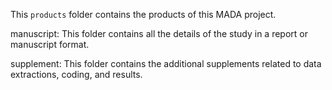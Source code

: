 This `products` folder contains the products of this MADA project.

manuscript: This folder contains all the details of the study in a report or manuscript format.

supplement: This folder contains the additional supplements related to data extractions, coding, and results.
